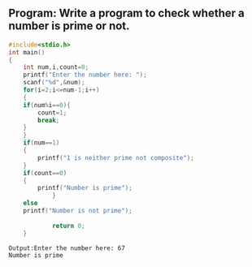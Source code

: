 ## Program: Write a program to check whether a number is prime or not.
```C
#include<stdio.h>
int main()
{
	int num,i,count=0;
	printf("Enter the number here: ");
	scanf("%d",&num);
	for(i=2;i<=num-1;i++)
	{
	if(num%i==0){
		count=1;
		break;
	}	
	}
	if(num==1)
	{
		printf("1 is neither prime not composite");
	}
	if(count==0)
	{
		printf("Number is prime");
			}
	else
	printf("Number is not prime");
			
			return 0;
	}
```
```
Output:Enter the number here: 67
Number is prime
```
